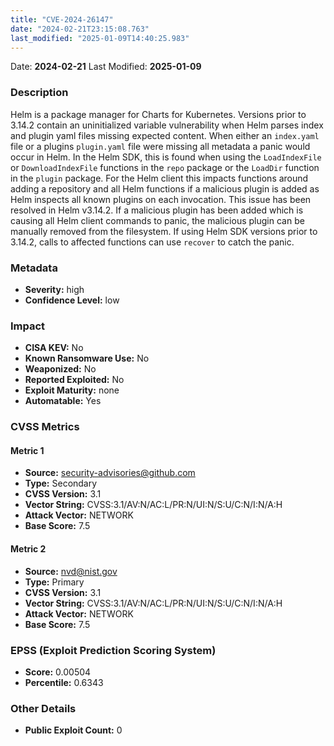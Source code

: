 ```yaml
---
title: "CVE-2024-26147"
date: "2024-02-21T23:15:08.763"
last_modified: "2025-01-09T14:40:25.983"
---
```


Date: **2024-02-21** Last Modified: **2025-01-09**

### Description  
Helm is a package manager for Charts for Kubernetes. Versions prior to 3.14.2 contain an uninitialized variable vulnerability when Helm parses index and plugin yaml files missing expected content. When either an `index.yaml` file or a plugins `plugin.yaml` file were missing all metadata a panic would occur in Helm. In the Helm SDK, this is found when using the `LoadIndexFile` or `DownloadIndexFile` functions in the `repo` package or the `LoadDir` function in the `plugin` package. For the Helm client this impacts functions around adding a repository and all Helm functions if a malicious plugin is added as Helm inspects all known plugins on each invocation. This issue has been resolved in Helm v3.14.2. If a malicious plugin has been added which is causing all Helm client commands to panic, the malicious plugin can be manually removed from the filesystem. If using Helm SDK versions prior to 3.14.2, calls to affected functions can use `recover` to catch the panic.

### Metadata  
- **Severity:** high
- **Confidence Level:** low

### Impact  
- **CISA KEV:** No
- **Known Ransomware Use:** No
- **Weaponized:** No
- **Reported Exploited:** No
- **Exploit Maturity:** none
- **Automatable:** Yes

### CVSS Metrics  

#### Metric 1
- **Source:** security-advisories@github.com
- **Type:** Secondary
- **CVSS Version:** 3.1
- **Vector String:** CVSS:3.1/AV:N/AC:L/PR:N/UI:N/S:U/C:N/I:N/A:H
- **Attack Vector:** NETWORK
- **Base Score:** 7.5

#### Metric 2
- **Source:** nvd@nist.gov
- **Type:** Primary
- **CVSS Version:** 3.1
- **Vector String:** CVSS:3.1/AV:N/AC:L/PR:N/UI:N/S:U/C:N/I:N/A:H
- **Attack Vector:** NETWORK
- **Base Score:** 7.5


### EPSS (Exploit Prediction Scoring System)  
- **Score:** 0.00504
- **Percentile:** 0.6343

### Other Details  
- **Public Exploit Count:** 0
